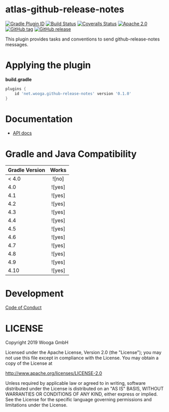 atlas-github-release-notes
============

[![Gradle Plugin ID](https://img.shields.io/badge/gradle-net.wooga.github-brightgreen.svg?style=flat-square)](https://plugins.gradle.org/plugin/net.wooga.github)
[![Build Status](https://img.shields.io/travis/wooga/atlas-github-release-notes/master.svg?style=flat-square)](https://travis-ci.org/wooga/atlas-github-release-notes)
[![Coveralls Status](https://img.shields.io/coveralls/wooga/atlas-github-release-notes/master.svg?style=flat-square)](https://coveralls.io/github/wooga/atlas-github-release-notes?branch=master)
[![Apache 2.0](https://img.shields.io/badge/license-Apache%202-blue.svg?style=flat-square)](https://raw.githubusercontent.com/wooga/atlas-github-release-notes/master/LICENSE)
[![GitHub tag](https://img.shields.io/github/tag/wooga/atlas-github-release-notes.svg?style=flat-square)]()
[![GitHub release](https://img.shields.io/github/release/wooga/atlas-github-release-notes.svg?style=flat-square)]()

This plugin provides tasks and conventions to send github-release-notes messages.

# Applying the plugin

**build.gradle**
```groovy
plugins {
    id 'net.wooga.github-release-notes' version '0.1.0'
}
```

Documentation
=============

- [API docs](https://wooga.github.io/atlas-github-release-notes/docs/api/)

Gradle and Java Compatibility
=============================

| Gradle Version | Works       |
| :------------- | :---------: |
| < 4.0          | ![no]       |
| 4.0            | ![yes]      |
| 4.1            | ![yes]      |
| 4.2            | ![yes]      |
| 4.3            | ![yes]      |
| 4.4            | ![yes]      |
| 4.5            | ![yes]      |
| 4.6            | ![yes]      |
| 4.7            | ![yes]      |
| 4.8            | ![yes]      |
| 4.9            | ![yes]      |
| 4.10           | ![yes]      |

Development
===========

[Code of Conduct](docs/Code-of-conduct.md)

LICENSE
=======

Copyright 2019 Wooga GmbH

Licensed under the Apache License, Version 2.0 (the "License");
you may not use this file except in compliance with the License.
You may obtain a copy of the License at

<http://www.apache.org/licenses/LICENSE-2.0>

Unless required by applicable law or agreed to in writing, software
distributed under the License is distributed on an "AS IS" BASIS,
WITHOUT WARRANTIES OR CONDITIONS OF ANY KIND, either express or implied.
See the License for the specific language governing permissions and
limitations under the License.
